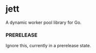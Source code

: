 # jett
A dynamic worker pool library for Go.

### PRERELEASE ###

Ignore this, currently in a prerelease state.